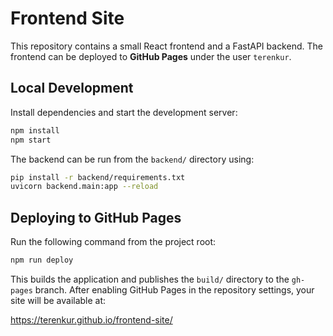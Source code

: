 # Frontend Site

This repository contains a small React frontend and a FastAPI backend. The frontend can be deployed to **GitHub Pages** under the user `terenkur`.

## Local Development

Install dependencies and start the development server:

```bash
npm install
npm start
```

The backend can be run from the `backend/` directory using:

```bash
pip install -r backend/requirements.txt
uvicorn backend.main:app --reload
```

## Deploying to GitHub Pages

Run the following command from the project root:

```bash
npm run deploy
```

This builds the application and publishes the `build/` directory to the `gh-pages` branch. After enabling GitHub Pages in the repository settings, your site will be available at:

<https://terenkur.github.io/frontend-site/>
